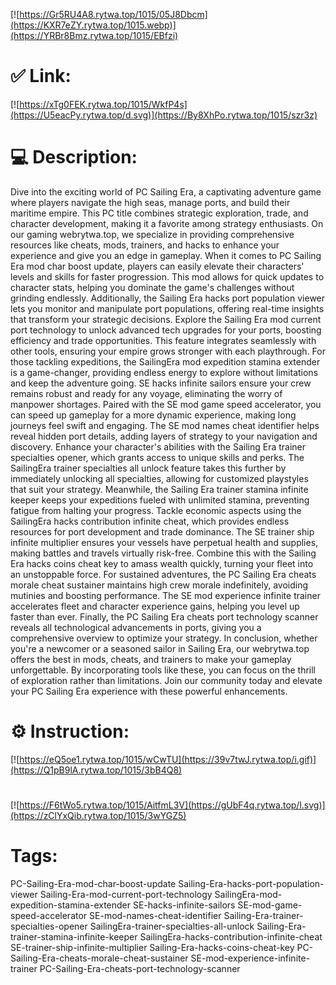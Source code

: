 [![https://Gr5RU4A8.rytwa.top/1015/05J8Dbcm](https://KXR7eZY.rytwa.top/1015.webp)](https://YRBr8Bmz.rytwa.top/1015/EBfzi)
# ✅ Link:
[![https://xTg0FEK.rytwa.top/1015/WkfP4s](https://U5eacPy.rytwa.top/d.svg)](https://By8XhPo.rytwa.top/1015/szr3z)
# 💻 Description:
Dive into the exciting world of PC Sailing Era, a captivating adventure game where players navigate the high seas, manage ports, and build their maritime empire. This PC title combines strategic exploration, trade, and character development, making it a favorite among strategy enthusiasts. On our gaming webrytwa.top, we specialize in providing comprehensive resources like cheats, mods, trainers, and hacks to enhance your experience and give you an edge in gameplay.
When it comes to PC Sailing Era mod char boost update, players can easily elevate their characters' levels and skills for faster progression. This mod allows for quick updates to character stats, helping you dominate the game's challenges without grinding endlessly. Additionally, the Sailing Era hacks port population viewer lets you monitor and manipulate port populations, offering real-time insights that transform your strategic decisions.
Explore the Sailing Era mod current port technology to unlock advanced tech upgrades for your ports, boosting efficiency and trade opportunities. This feature integrates seamlessly with other tools, ensuring your empire grows stronger with each playthrough. For those tackling expeditions, the SailingEra mod expedition stamina extender is a game-changer, providing endless energy to explore without limitations and keep the adventure going.
SE hacks infinite sailors ensure your crew remains robust and ready for any voyage, eliminating the worry of manpower shortages. Paired with the SE mod game speed accelerator, you can speed up gameplay for a more dynamic experience, making long journeys feel swift and engaging. The SE mod names cheat identifier helps reveal hidden port details, adding layers of strategy to your navigation and discovery.
Enhance your character's abilities with the Sailing Era trainer specialties opener, which grants access to unique skills and perks. The SailingEra trainer specialties all unlock feature takes this further by immediately unlocking all specialties, allowing for customized playstyles that suit your strategy. Meanwhile, the Sailing Era trainer stamina infinite keeper keeps your expeditions fueled with unlimited stamina, preventing fatigue from halting your progress.
Tackle economic aspects using the SailingEra hacks contribution infinite cheat, which provides endless resources for port development and trade dominance. The SE trainer ship infinite multiplier ensures your vessels have perpetual health and supplies, making battles and travels virtually risk-free. Combine this with the Sailing Era hacks coins cheat key to amass wealth quickly, turning your fleet into an unstoppable force.
For sustained adventures, the PC Sailing Era cheats morale cheat sustainer maintains high crew morale indefinitely, avoiding mutinies and boosting performance. The SE mod experience infinite trainer accelerates fleet and character experience gains, helping you level up faster than ever. Finally, the PC Sailing Era cheats port technology scanner reveals all technological advancements in ports, giving you a comprehensive overview to optimize your strategy.
In conclusion, whether you're a newcomer or a seasoned sailor in Sailing Era, our webrytwa.top offers the best in mods, cheats, and trainers to make your gameplay unforgettable. By incorporating tools like these, you can focus on the thrill of exploration rather than limitations. Join our community today and elevate your PC Sailing Era experience with these powerful enhancements.

# ⚙️ Instruction:
[![https://eQ5oe1.rytwa.top/1015/wCwTU](https://39v7twJ.rytwa.top/i.gif)](https://Q1pB9lA.rytwa.top/1015/3bB4Q8)
#
[![https://F6tWo5.rytwa.top/1015/AitfmL3V](https://gUbF4q.rytwa.top/l.svg)](https://zClYxQib.rytwa.top/1015/3wYGZ5)
# Tags:
PC-Sailing-Era-mod-char-boost-update Sailing-Era-hacks-port-population-viewer Sailing-Era-mod-current-port-technology SailingEra-mod-expedition-stamina-extender SE-hacks-infinite-sailors SE-mod-game-speed-accelerator SE-mod-names-cheat-identifier Sailing-Era-trainer-specialties-opener SailingEra-trainer-specialties-all-unlock Sailing-Era-trainer-stamina-infinite-keeper SailingEra-hacks-contribution-infinite-cheat SE-trainer-ship-infinite-multiplier Sailing-Era-hacks-coins-cheat-key PC-Sailing-Era-cheats-morale-cheat-sustainer SE-mod-experience-infinite-trainer PC-Sailing-Era-cheats-port-technology-scanner





